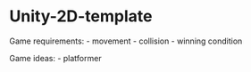 # Unity-2D-template

Game requirements:
    - movement
    - collision
    - winning condition

Game ideas:
    - platformer